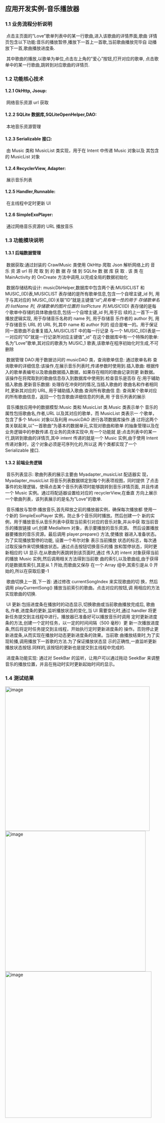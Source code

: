 ## 应用开发实例-音乐播放器

### 1.1 业务流程分析说明

​	点击主页面的”Love”歌单列表中的某一行歌曲,进入该歌曲的详情界面,歌曲 详情页包含以下功能:音乐的播放暂停,播放下一首上一首歌,当前歌曲播放完毕自 动播放下一首,歌曲播放进度条. 

​	其中歌曲的播放,以歌单为单位,点击左上角的”爱心”按钮,打开对应的歌单, 点击歌单中的某一行歌曲,跳转到对应歌曲的详情页.

### 1.2 功能核心技术

#### 1.2.1 OkHttp, Jsoup:

​	网络音乐资源 url 获取

#### 1.2.2 SQLite 数据库,SQLiteOpenHelper,DAO:

​	本地音乐资源管理

#### 1.2.3 Serializable 接口:

​	由 Music 类和 MusicList 类实现，用于在 Intent 中传递 Music 对象以及 其包含的 MusicList 对象

#### 1.2.4 RecyclerView, Adapter:

​	展示音乐列表

#### 1.2.5 Handler,Runnable:

​	在主线程中定时更新 UI

#### 1.2.6 SimpleExoPlayer:

​	通过网络音乐资源的 URL 播放音乐

### 1.3 功能模块说明

#### 1.3.1 后端数据管理

​	数据获取:通过封装的 CrawlMusic 类使用 OkHttp 爬取 Json 解析网络上的 音 乐 资 源 url 将 爬 取 到 的 数 据 存 储 到 SQLite 数 据 库 获 取 . 该 类 在 MainActivity 的 OnCreate 方法中调用,以完成全局的数据初始化



​	数据存储结构设计: musicDbHelper,数据库中包含两个表:MUSICLIST 和 MUSIC_(ID)表,MUSICLIST 表存储的是所有歌单信息,包含一个自增主键_id 列, 用于与其对应的 MUSIC_(ID)关联”ID”就是主键值”_id”;具有唯一性的用于 存储歌单名的 listName 列, 存储歌单的图片位置的 listPicture 列.MUSIC_(ID) 表存储的是每个歌单中存储的具体歌曲信息,包括一个自增主键_id 列,用于后 续的上一首下一首播放逻辑实现, 用于存储音乐名称的 name 列, 用于存储音 乐作者的 author 列, 用于存储音乐 URL 的 URL 列,其中 name 和 author 列的 组合是唯一的。用于保证同一首歌曲不会重复插入.MUSICLIST 中的每一行记录 与一个 MUSIC_(ID)表是一一对应的”ID”就是一行记录所对应主键值”_id” 在这个数据库中有一个特殊的歌单:名为”Love”歌单,其对应的歌表为 MUSIC_1 歌表,该歌单在程序初始化时生成,不可删除



​	数据管理 DAO:用于数据访问的 musicDAO 类，查询歌单信息: 通过歌单名称 查询歌单的详细信息:该操作,在展示音乐列表时,传递参数时使用到.插入歌曲:  根据传入的歌单表编号以及歌曲数据插入数据，如果存在相同的歌曲记录则更 新数据。该操作在将爬取到的歌曲信息存入到数据库中使用到.检查音乐是否存 在:用于辅助插入歌曲.更新音乐数据: 处理存在冲突时的情况,当插入歌曲的 歌曲名和作者相同时,更新其对应的 URL, 用于辅助插入歌曲.查询所有歌曲信 息: 查询某个歌单对应的所有歌曲信息，返回一个包含歌曲详细信息的列表,用 于音乐列表的展示



​	音乐播放应用中的数据模型:Music 类和 MusicList 类.Music 类表示单个 音乐的属性包括歌曲名,作者,URL 以及其对应的歌单，而 MusicList 类表示一 个歌单，包含了多个 Music 对象以及利用 musicDAO 进行各项数据库操作.通 过将这两个类关联起来,以”一首歌曲”为基本的数据单元,实现对歌曲和歌单 的抽象管理以及在业务逻辑中的参数传递.在业务的具体实现中,有一个功能就 是:点击列表中的某一行,跳转到歌曲的详情页,其中 intent 传递的就是一个 Music 实例,由于使用 Intent 传递对象时，这个对象必须是可序列化的,所以这 两个类都实现了一个 Serializable 接口.



#### 1.3.2 前端业务逻辑

​	音乐列表显示: 歌曲列表的展示主要由 Myadapter_musicList 配适器实 现， Myadapter_musicList 将音乐列表数据绑定到每个列表项视图，同时提供 了点击事件的处理逻辑，使得点击某个音乐列表项时能够跳转到音乐详情页面, 并且传递一个 Music 实例。通过将配适器设置给对应的 recyclerView,在垂直 方向上展示一个歌曲列表，该列表展示的是名为"Love"的歌单.



​	音乐播放与暂停:播放音乐,首先释放之前的播放器实例，确保每次播放都 使用一个新的 SimpleExoPlayer 实例，防止多个音乐同时播放。然后创建一个 新的实例，用于播放音乐从音乐列表中获取当前索引对应的音乐对象,并从中获 取当前音乐的播放链接 url,创建 MediaItem 对象，表示要播放的音乐资源。 然后设置播放器要播放的音乐资源。最后调用 player.prepare() 方法,使播放 器进入准备状态。为了实现播放暂停的功能, 设置一个布尔对象 表示当前播放 状态的标志，每次通过取反操作来切换播放状态。通过点击按钮切换音乐的播 放和暂停状态，同时更新相应的 UI 显示.在从歌曲列表跳转到该页面时,通过 传入的 intent 对象获得当前的播放 Music 实例,然后调用相关方法得到当前歌 曲的索引,以及歌曲组,由于获得的是数据库索引,其是从 1 开始,而歌曲又保存 在一个 Array 组中,其索引是从 0 开始的,所以在获取后要-1



​	歌曲切换上一首,下一首: 通过修改 currentSongIndex 来实现歌曲的切 换，然后调用 playCurrentSong() 播放当前索引的歌曲。点击对应的按钮,调 用相应的方法实现歌曲的切换.



​	UI 更新:包括进度条在播放时的动态显示,切换歌曲或当前歌曲播放完成后, 歌曲名,作者,进度条的更新,监听播放状态的变化,当 UI 需要变化时,通过 handler 将更新任务提交到主线程中进行。播放器已准备好可以播放音乐时调用 定时更新进度条的方法,创建一个定时任务，以一定的时间间隔（500 毫秒）更 新一次播放进度条,然后将定时任务提交到主线程，开始执行定时更新进度条的 操作。否则停止更新进度条,从而实现在播放时动态更新进度条的效果。当前歌 曲播放结束时,为了实现轮播,调用播放下一首歌的方法.为了保证播放状态显 示的正确性,一直监听更新播放状态按钮.同样的,该按钮的更新也是提交到主线程中完成的.



​	进度条功能实现: 通过对 SeekBar 的监听，让用户可以通过拖动 SeekBar 来调整音乐的播放位置，并且在拖动时实时更新起始时间的显示。



### 1.4 测试结果

<img width="469" alt="image" src="https://github.com/TIANQIISGOOD/AS_MUSIC/assets/96114236/30ae4bb2-7b26-4407-822b-04093e19f5d9">

<img width="456" alt="image" src="https://github.com/TIANQIISGOOD/AS_MUSIC/assets/96114236/dd1c7d64-7acc-4fdd-9e18-5dd26da5be85">

<img width="475" alt="image" src="https://github.com/TIANQIISGOOD/AS_MUSIC/assets/96114236/5c6dc02a-e517-4a67-ac2a-573394244d26">


